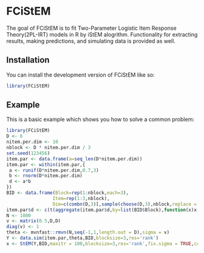 
# FCiStEM

<!-- badges: start -->
<!-- badges: end -->

The goal of FCiStEM is to fit Two-Parameter Logistic Item Response Theory(2PL-IRT) models in R by iStEM alogrithm. Functionality for extracting results, making predictions, and simulating data is provided as well. 

## Installation

You can install the development version of FCiStEM like so:

``` r
library(FCiStEM)
```

## Example

This is a basic example which shows you how to solve a common problem:

``` r
library(FCiStEM)
D <- 6
nitem.per.dim <- 10
nblock <- D * nitem.per.dim / 3
set.seed(123456)
item.par <- data.frame(a=seq_len(D*nitem.per.dim))
item.par <- within(item.par,{
 a <- runif(D*nitem.per.dim,0.7,3)
 b <- rnorm(D*nitem.per.dim)
 d <- a*b
})
BID <- data.frame(Block=rep(1:nblock,each=3),
                 Item=rep(1:3,nblock),
                 Dim=c(combn(D,3)[,sample(choose(D,3),nblock,replace = TRUE)]))
item.par$d <- c(t(aggregate(item.par$d,by=list(BID$Block),function(x)x-mean(x))[,-1]))
N <- 1000
v <- matrix(0.5,D,D)
diag(v) <- 1
theta <- mvnfast::rmvn(N,seq(-1,1,length.out = D),sigma = v)
Y <- data.sim(item.par,theta,BID,blocksize=3,res='rank')
x <- StEM(Y,BID,maxitr = 100,blocksize=3,res='rank',fix.sigma = TRUE,cores=1)
```

